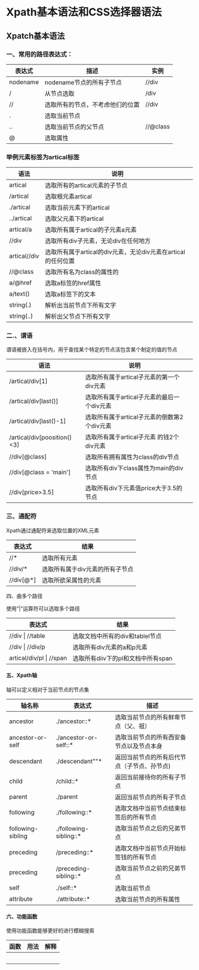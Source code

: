 # Xpath基本语法和CSS选择器语法
 ##  Xpatch基本语法

 ###  一、常用的路径表达式：

| 表达式   | 描述                             | 实例     |
| -------- | -------------------------------- | -------- |
| nodename | nodename节点的所有子节点         | //div    |
| /        | 从节点选取                       | /div     |
| //       | 选取所有的节点，不考虑他们的位置 | //div    |
| .        | 选取当前节点                     |          |
| ..       | 选取当前节点的父节点             | //@class |
| @        | 选取属性                         |          |

###  举例元素标签为artical标签

| 语法         | 说明                                                         |
| ------------ | ------------------------------------------------------------ |
| artical      | 选取所有的artical元素的子节点                                |
| /artical     | 选取根元素artical                                            |
| ./artical    | 选取当前元素下的artical                                      |
| ../artical   | 选取父元素下的artical                                        |
| artical/a    | 选取所有属于artical的子元素a元素                             |
| //div        | 选取所有div子元素，无论div在任何地方                         |
| artical//div | 选取所有属于artical的div元素，无论div元素在artical的任何位置 |
| //@class     | 选取所有名为class的属性的                                    |
| a/@href      | 选取a标签的href属性                                          |
| a/text()     | 选取a标签下的文本                                            |
| string(.)    | 解析出当前节点下所有文字                                     |
| string(..)   | 解析出父节点下所有文字                                       |

###  二.、谓语

谓语被嵌入在括号内，用于查找某个特定的节点活包含某个制定的值的节点

| 语法                        | 说明                                        |      |
| --------------------------- | ------------------------------------------- | ---- |
| /artical/div[1]             | 选取所有属于artical子元素的第一个div元素    |      |
| /artical/div[last()]        | 选取所有属于artical子元素的最后一个div元素  |      |
| /artical/div[last()-1]      | 选取所有属于artical子元素的倒数第2个div元素 |      |
| /artical/div[poosition()<3] | 选取所有属于artical子元素 的钱2个div元素    |      |
| //div[@class]               | 选取所有拥有属性为class的div节点            |      |
| //div[@class = 'main']      | 选取所有div下class属性为main的div节点       |      |
| //div[price>3.5]            | 选取所有div下元素值price大于3.5的节点       |      |

###  三、通配符

Xpath通过通配符来选取位置的XML元素

| 表达式    | 结果                            |
| --------- | ------------------------------- |
| //*       | 选取所有元素                    |
| //div/*   | 选取所有属于div元素的所有子节点 |
| //div[@*] | 选取所欲呆属性的元素            |

四、曲多个路径

使用”|“运算符可以选取多个路径

| 表达式                   | 结果                               |
| ------------------------ | ---------------------------------- |
| //div \| //table         | 选取文档中所有的div和tablel节点    |
| //div \| //div/p         | 选取所有div元素的a和p元素          |
| artical/div/pl \| //span | 选取所有diiv下的pl和文档中所有span |

#### 五、Xpath轴

轴可以定义相对于当前节点的节点集

| 轴名称            | 表达式                 | 描述                                        |
| ----------------- | ---------------------- | ------------------------------------------- |
| ancestor          | ./ancestor::*          | 选取当前节点的所有鲜卑节点（父、祖）        |
| ancestor-or-self  | ./ancestor-or-self::*  | 选取当前节点的所有西安备节点以及节点本身    |
| descendant        | ./descendant""*        | 返回当前节点的所有后代节点（子节点、孙节点) |
| child             | /child::*              | 返回当前接待你的所有子节点                  |
| parent            | ./parent               | 返回当前节点的所有子节点                    |
| following         | ./following::*         | 选取文档中当前节点结束标签后的所有节点      |
| following-sibling | ./following-sibling::* | 选取当前节点之后的兄弟节点                  |
| preceding         | /preceding::*          | 选取文档中当前节点开始标签钱的所有节点      |
| preceding         | /preceding-sibling::*  | 选取当前节点之前的兄弟节点                  |
| self              | ./self::*              | 选取当前节点                                |
| attribute         | ./attribute::*         | 选取当前节点的所有属性                      |

#### 六、功能函数

使用功能函数能够更好的进行模糊搜索

| 函数 | 用法 | 解释 |
| ---- | ---- | ---- |
|      |      |      |
|      |      |      |
|      |      |      |
|      |      |      |
|          |               |                                      |

